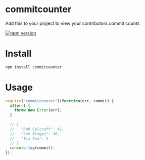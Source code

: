 # commitcounter
Add this to your project to view your contributors commit counts

[![npm version](https://badge.fury.io/js/commitcounter.svg)](https://badge.fury.io/js/commitcounter)

# Install
```bash
npm install commitcounter
```

# Usage
```javascript
require("commitcounter")(function(err, commit) {
  if(err) {
    throw new Error(err);
  }
  
  // {
  //   "Rob Calcroft": 41,
  //   "Joe Bloggs": 30,
  //   "Tim Tom": 5
  // }
  console.log(commit);
});
```
